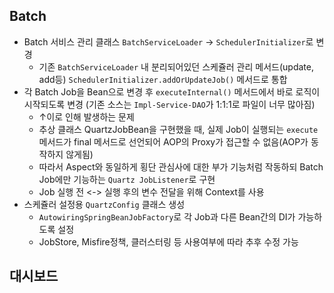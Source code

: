 
## Batch

- Batch 서비스 관리 클래스 `BatchServiceLoader` -> `SchedulerInitializer`로 변경  
	- 기존 `BatchServiceLoader` 내 분리되어있던 스케쥴러 관리 메서드(update, add등) `SchedulerInitializer.addOrUpdateJob()` 메서드로 통합
- 각 Batch Job을 Bean으로 변경 후 `executeInternal()` 메서드에서 바로 로직이 시작되도록 변경 (기존 소스는 `Impl-Service-DAO`가 1:1:1로 파일이 너무 많아짐)
	- ↑이로 인해 발생하는 문제
	- 추상 클래스 QuartzJobBean을 구현했을 때, 실제 Job이 실행되는 `execute` 메서드가 final 메서드로 선언되어 AOP의 Proxy가 접근할 수 없음(AOP가 동작하지 않게됨)
	- 따라서 Aspect와 동일하게 횡단 관심사에 대한 부가 기능처럼 작동하되 Batch Job에만 기능하는 `Quartz JobListener`로 구현
	- Job 실행 전 <-> 실행 후의 변수 전달을 위해 Context를 사용
- 스케쥴러 설정용 `QuartzConfig` 클래스 생성  
  - `AutowiringSpringBeanJobFactory`로 각 Job과 다른 Bean간의 DI가 가능하도록 설정  
  - JobStore, Misfire정책, 클러스터링 등 사용여부에 따라 추후 수정 가능

## 대시보드

